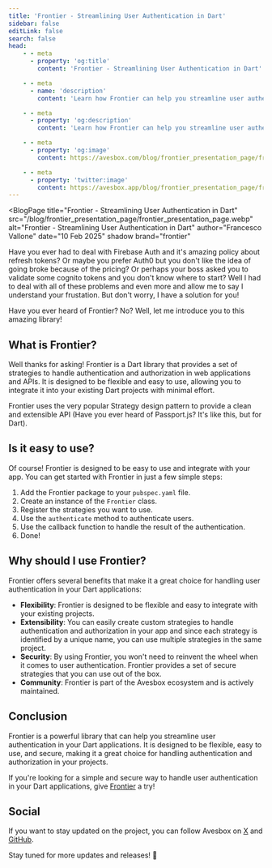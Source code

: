 ```yaml
---
title: 'Frontier - Streamlining User Authentication in Dart'
sidebar: false
editLink: false
search: false
head:
    - - meta
      - property: 'og:title'
        content: 'Frontier - Streamlining User Authentication in Dart'

    - - meta
      - name: 'description'
        content: 'Learn how Frontier can help you streamline user authentication in Dart.'

    - - meta
      - property: 'og:description'
        content: 'Learn how Frontier can help you streamline user authentication in Dart.'

    - - meta
      - property: 'og:image'
        content: https://avesbox.com/blog/frontier_presentation_page/frontier_presentation_page.webp

    - - meta
      - property: 'twitter:image'
        content: https://avesbox.app/blog/frontier_presentation_page/frontier_presentation_page.webp
---
```

<script setup>
	import BlogPage from '../components/blog_page.vue'
</script>

<BlogPage
	title="Frontier - Streamlining User Authentication in Dart"
	src="/blog/frontier_presentation_page/frontier_presentation_page.webp"
	alt="Frontier - Streamlining User Authentication in Dart"
	author="Francesco Vallone"
	date="10 Feb 2025"
	shadow
	brand="frontier"
>

Have you ever had to deal with Firebase Auth and it's amazing policy about refresh tokens? Or maybe you prefer Auth0 but you don't like the idea of going broke because of the pricing? Or perhaps your boss asked you to validate some cognito tokens and you don't know where to start? Well I had to deal with all of these problems and even more and allow me to say I understand your frustation. But don't worry, I have a solution for you!

Have you ever heard of Frontier? No? Well, let me introduce you to this amazing library!

## What is Frontier?

Well thanks for asking! Frontier is a Dart library that provides a set of strategies to handle authentication and authorization in web applications and APIs. It is designed to be flexible and easy to use, allowing you to integrate it into your existing Dart projects with minimal effort.

Frontier uses the very popular Strategy design pattern to provide a clean and extensible API (Have you ever heard of Passport.js? It's like this, but for Dart).

## Is it easy to use?

Of course! Frontier is designed to be easy to use and integrate with your app. You can get started with Frontier in just a few simple steps:

1. Add the Frontier package to your `pubspec.yaml` file.
2. Create an instance of the `Frontier` class.
3. Register the strategies you want to use.
4. Use the `authenticate` method to authenticate users.
5. Use the callback function to handle the result of the authentication.
6. Done!

## Why should I use Frontier?

Frontier offers several benefits that make it a great choice for handling user authentication in your Dart applications:

- **Flexibility**: Frontier is designed to be flexible and easy to integrate with your existing projects.
- **Extensibility**: You can easily create custom strategies to handle authentication and authorization in your app and since each strategy is identified by a unique name, you can use multiple strategies in the same project.
- **Security**: By using Frontier, you won't need to reinvent the wheel when it comes to user authentication. Frontier provides a set of secure strategies that you can use out of the box.
- **Community**: Frontier is part of the Avesbox ecosystem and is actively maintained.

## Conclusion

Frontier is a powerful library that can help you streamline user authentication in your Dart applications. It is designed to be flexible, easy to use, and secure, making it a great choice for handling authentication and authorization in your projects.

If you're looking for a simple and secure way to handle user authentication in your Dart applications, give [Frontier](https://frontier.avesbox.com) a try!

## Social

If you want to stay updated on the project, you can follow Avesbox on [X](https://x.com/avesboxx) and [GitHub](https://github.com/avesbox).

Stay tuned for more updates and releases! 🐤

</BlogPage>
